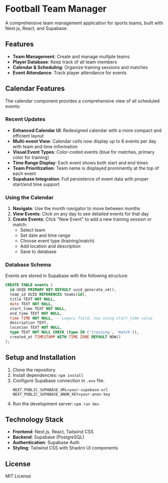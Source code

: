 # Football Team Manager

A comprehensive team management application for sports teams, built with Next.js, React, and Supabase.

## Features

- **Team Management**: Create and manage multiple teams
- **Player Database**: Keep track of all team members
- **Calendar & Scheduling**: Organize training sessions and matches
- **Event Attendance**: Track player attendance for events

## Calendar Features

The calendar component provides a comprehensive view of all scheduled events:

### Recent Updates

- **Enhanced Calendar UI**: Redesigned calendar with a more compact and efficient layout
- **Multi-event View**: Calendar cells now display up to 6 events per day with team and time information
- **Visual Event Types**: Color-coded events (blue for matches, primary color for training)
- **Time Range Display**: Each event shows both start and end times
- **Team Prioritization**: Team name is displayed prominently at the top of each event
- **Supabase Integration**: Full persistence of event data with proper start/end time support

### Using the Calendar

1. **Navigate**: Use the month navigator to move between months
2. **View Events**: Click on any day to see detailed events for that day
3. **Create Events**: Click "New Event" to add a new training session or match:
   - Select team
   - Set date and time range
   - Choose event type (training/match)
   - Add location and description
   - Save to database

### Database Schema

Events are stored in Supabase with the following structure:

```sql
CREATE TABLE events (
  id UUID PRIMARY KEY DEFAULT uuid_generate_v4(),
  team_id UUID REFERENCES teams(id),
  title TEXT NOT NULL,
  date TEXT NOT NULL,
  start_time TEXT NOT NULL,
  end_time TEXT NOT NULL,
  time TIME NOT NULL, -- Legacy field, now using start_time value
  description TEXT,
  location TEXT NOT NULL,
  type TEXT NOT NULL CHECK (type IN ('training', 'match')),
  created_at TIMESTAMP WITH TIME ZONE DEFAULT NOW()
);
```

## Setup and Installation

1. Clone the repository
2. Install dependencies: `npm install`
3. Configure Supabase connection in `.env` file:
   ```
   NEXT_PUBLIC_SUPABASE_URL=your-supabase-url
   NEXT_PUBLIC_SUPABASE_ANON_KEY=your-anon-key
   ```
4. Run the development server: `npm run dev`

## Technology Stack

- **Frontend**: Next.js, React, Tailwind CSS
- **Backend**: Supabase (PostgreSQL)
- **Authentication**: Supabase Auth
- **Styling**: Tailwind CSS with Shadcn UI components

## License

MIT License
